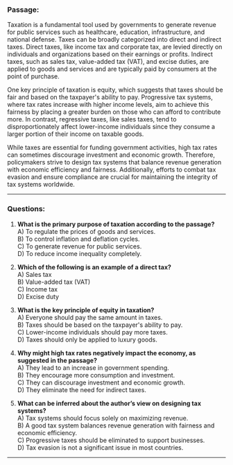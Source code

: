 ### **Passage:**  
Taxation is a fundamental tool used by governments to generate revenue for public services such as healthcare, education, infrastructure, and national defense. Taxes can be broadly categorized into direct and indirect taxes. Direct taxes, like income tax and corporate tax, are levied directly on individuals and organizations based on their earnings or profits. Indirect taxes, such as sales tax, value-added tax (VAT), and excise duties, are applied to goods and services and are typically paid by consumers at the point of purchase.  

One key principle of taxation is equity, which suggests that taxes should be fair and based on the taxpayer's ability to pay. Progressive tax systems, where tax rates increase with higher income levels, aim to achieve this fairness by placing a greater burden on those who can afford to contribute more. In contrast, regressive taxes, like sales taxes, tend to disproportionately affect lower-income individuals since they consume a larger portion of their income on taxable goods.  

While taxes are essential for funding government activities, high tax rates can sometimes discourage investment and economic growth. Therefore, policymakers strive to design tax systems that balance revenue generation with economic efficiency and fairness. Additionally, efforts to combat tax evasion and ensure compliance are crucial for maintaining the integrity of tax systems worldwide.  

---

### **Questions:**  

1. **What is the primary purpose of taxation according to the passage?**  
   A) To regulate the prices of goods and services.  
   B) To control inflation and deflation cycles.  
   C) To generate revenue for public services.  
   D) To reduce income inequality completely.  

2. **Which of the following is an example of a direct tax?**  
   A) Sales tax  
   B) Value-added tax (VAT)  
   C) Income tax  
   D) Excise duty  

3. **What is the key principle of equity in taxation?**  
   A) Everyone should pay the same amount in taxes.  
   B) Taxes should be based on the taxpayer's ability to pay.  
   C) Lower-income individuals should pay more taxes.  
   D) Taxes should only be applied to luxury goods.  

4. **Why might high tax rates negatively impact the economy, as suggested in the passage?**  
   A) They lead to an increase in government spending.  
   B) They encourage more consumption and investment.  
   C) They can discourage investment and economic growth.  
   D) They eliminate the need for indirect taxes.  

5. **What can be inferred about the author’s view on designing tax systems?**  
   A) Tax systems should focus solely on maximizing revenue.  
   B) A good tax system balances revenue generation with fairness and economic efficiency.  
   C) Progressive taxes should be eliminated to support businesses.  
   D) Tax evasion is not a significant issue in most countries.  

---

